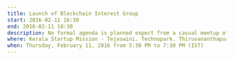 ```yaml
---
title: Launch of Blockchain Interest Group
start: 2016-02-11 16:30
end: 2016-02-11 18:30
description: No formal agenda is planned expect from a casual meetup of interested people.
where: Kerala Startup Mission - Tejaswini. Technopark. Thiruvananthapuram, KL 695581 IN
when: Thursday, February 11, 2016 from 5:30 PM to 7:30 PM (IST)
---
```

